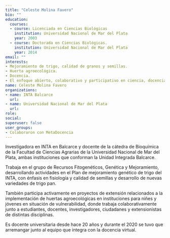 ```yaml
---
title: "Celeste Molina Favero"
bio: ""
education:
  courses:
  - course: Licenciada en Ciencias Biológicas
    institution: Universidad Nacional de Mar del Plata
    year: 2003
  - course: Doctorada en Ciencias Biológicas.
    institution: Universidad Nacional de Mar del Plata
    year: 2014
email: ""
interests:
- Mejoramiento de trigo, calidad de granos y semillas.
- Huerta agroecológica.
- Docencia.
- El enfoque abierto, colaborativo y participativo en ciencia, docencia y extensión.
name: Celeste Molina Favero
organizations:
- name: INTA Balcarce 
  url: 
- name: Universidad Nacional de Mar del Plata
  url: 
role:
social:
superuser: false
user_groups:
- Colaboraron con MetaDocencia
---
```


Investigadora en INTA en Balcarce y docente de la cátedra de Bioquímica de la Facultad de Ciencias Agrarias de la Universidad Nacional de Mar del Plata, ambas instituciones que conforman la Unidad Integrada Balcarce.

Trabaja en el grupo de Recursos Fitogenéticos, Genética y Mejoramiento, desarrollando actividades en el Plan de mejoramiento genético de trigo del INTA, con énfasis en fisiología y calidad de semillas y desarrollo de nuevas variedades de trigo pan. 

También participa activamente en proyectos de extensión relacionados a la implementación de huertas agroecológicas en instituciones para niñes y jóvenes en situación de vulnerabilidad, donde trabaja colaborativamente junto a estudiantes, docentes, investigadores, ciudadanes y extensionistas de distintas disciplinas. 

Es docente universitaria desde hace 20 años y durante el 2020 se tuvo que arremangar junto al equipo que integra con la docencia virtual.
